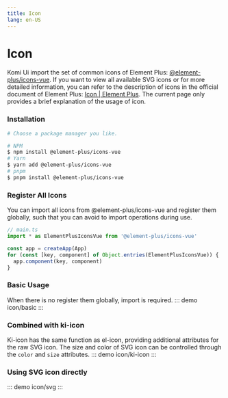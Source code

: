 ```yaml
---
title: Icon
lang: en-US
---
```


# Icon
Komi Ui import the set of common icons of Element Plus: [@element-plus/icons-vue](https://github.com/element-plus/element-plus-icons). If you want to view all available SVG icons or for more detailed information, you can refer to the description of icons in the official document of Element Plus: [Icon | Element Plus](https://element-plus.gitee.io/zh-CN/component/icon.html). The current page only provides a brief explanation of the usage of icon.


### Installation

```bash
# Choose a package manager you like.

# NPM
$ npm install @element-plus/icons-vue
# Yarn
$ yarn add @element-plus/icons-vue
# pnpm
$ pnpm install @element-plus/icons-vue
```


### Register All Icons
You can import all icons from @element-plus/icons-vue and register them globally, such that you can avoid to import operations during use.
```ts
// main.ts
import * as ElementPlusIconsVue from '@element-plus/icons-vue'

const app = createApp(App)
for (const [key, component] of Object.entries(ElementPlusIconsVue)) {
  app.component(key, component)
}
```


### Basic Usage
When there is no register them globally, import is required.
::: demo
icon/basic
:::


### Combined with ki-icon
Ki-icon has the same function as el-icon, providing additional attributes for the raw SVG icon. The size and color of SVG icon can be controlled through the `color` and `size` attributes.
::: demo
icon/ki-icon
:::

### Using SVG icon directly
::: demo
icon/svg
:::